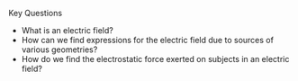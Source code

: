Key Questions
- What is an electric field?
- How can we find expressions for the electric field due to sources of various geometries?
- How do we find the electrostatic force exerted on subjects in an electric field?


